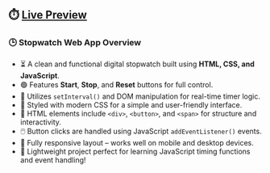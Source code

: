 ## ⏱️ [Live Preview](https://shaktisinh0044.github.io/Stopwatch/)

### 🕒 Stopwatch Web App Overview

- ⏳ A clean and functional digital stopwatch built using **HTML, CSS, and JavaScript**.  
- 🟢 Features **Start**, **Stop**, and **Reset** buttons for full control.  
- 🧠 Utilizes `setInterval()` and DOM manipulation for real-time timer logic.  
- 🎨 Styled with modern CSS for a simple and user-friendly interface.  
- 🧩 HTML elements include `<div>`, `<button>`, and `<span>` for structure and interactivity.  
- 🖱️ Button clicks are handled using JavaScript `addEventListener()` events.  
- 📱 Fully responsive layout – works well on mobile and desktop devices.  
- 🚀 Lightweight project perfect for learning JavaScript timing functions and event handling!
